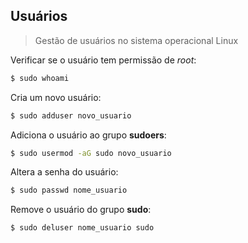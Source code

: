 ## Usuários
> Gestão de usuários no sistema operacional Linux

Verificar se o usuário tem permissão de *root*:
```bash
$ sudo whoami
```

Cria um novo usuário:
```bash
$ sudo adduser novo_usuario
```

Adiciona o usuário ao grupo **sudoers**:
```bash
$ sudo usermod -aG sudo novo_usuario
```

Altera a senha do usuário:
```bash
$ sudo passwd nome_usuario
```

Remove o usuário do grupo **sudo**:
```bash
$ sudo deluser nome_usuario sudo
```